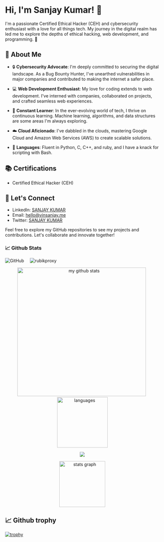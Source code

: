 # Hi, I'm Sanjay Kumar! 👋
<!-- Your Introduction -->
I'm a passionate Certified Ethical Hacker (CEH) and cybersecurity enthusiast with a love for all things tech. My journey in the digital realm has led me to explore the depths of ethical hacking, web development, and programming. 🚀

## 🚀 About Me

- 🔒 **Cybersecurity Advocate**: I'm deeply committed to securing the digital landscape. As a Bug Bounty Hunter, I've unearthed vulnerabilities in major companies and contributed to making the internet a safer place.

- 💻 **Web Development Enthusiast**: My love for coding extends to web development. I've interned with companies, collaborated on projects, and crafted seamless web experiences.

- 🧠 **Constant Learner**: In the ever-evolving world of tech, I thrive on continuous learning. Machine learning, algorithms, and data structures are some areas I'm always exploring.

- ☁️ **Cloud Aficionado**: I've dabbled in the clouds, mastering Google Cloud and Amazon Web Services (AWS) to create scalable solutions.

- 💬 **Languages**: Fluent in Python, C, C++, and ruby, and I have a knack for scripting with Bash.

## 📚 Certifications

- Certified Ethical Hacker (CEH) 

## 📢 Let's Connect

- LinkedIn: [SANJAY KUMAR](https://www.linkedin.com/in/rubikproxy)
- Email: [hello@vinsanjay.me](mailto:hello@vinsanjay.me)
- Twitter: [SANJAY KUMAR](https://twitter.com/rubikproxy)

Feel free to explore my GitHub repositories to see my projects and contributions. Let's collaborate and innovate together!
### 📈 Github Stats
<!-- status codes -->
<p>
<img alt="GitHub" src="https://img.shields.io/badge/dynamic/json?logo=github&label=Github%20followers&query=%24.data.totalSubs&url=https%3A%2F%2Fapi.spencerwoo.com%2Fsubstats%2F%3Fsource%3Dgithub%26queryKey%3Drubikproxy">
</a>
&nbsp; &nbsp;
<img src="https://komarev.com/ghpvc/?username=rubikproxy" alt="rubikproxy"/>
</p>
  
<p align="center">
<img src="https://github-readme-stats.vercel.app/api?username=rubikproxy&show_icons=true&theme=tokyonight" alt="my github stats" width="420"/>&nbsp;
<img src="https://github-readme-stats.vercel.app/api/top-langs/?username=rubikproxy&layout=compact&theme=tokyonight" alt="languages" height="165">
</p>

<p align=center>
<img src="https://github-readme-streak-stats.herokuapp.com?user=rubikproxy&theme=tokyonight&date_format=M%20j%5B%2C%20Y%5D"></img>
</p>
<div align="center">
  <img src="https://github-readme-stats.vercel.app/api?hide_title=false&hide_rank=false&show_icons=true&include_all_commits=true&count_private=true&disable_animations=false&theme=dracula&locale=en&hide_border=true&username=rubikproxy" height="150" alt="stats graph"  />
</div>

## 📈 Github trophy
[![trophy](https://github-profile-trophy.vercel.app/?username=gokulapap&theme=onedark&row=1&margin-w=2&margin-h=2)](https://github.com/gokulapap)
